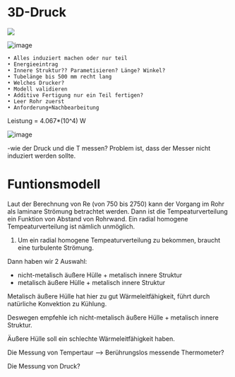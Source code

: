 # 3D-Druck
![](https://img.shields.io/badge/3D__Druck-D__Druck-brightgreen)

![image](https://github.com/shukangzhang/3D-Druck/blob/master/Anforderung%26Ziele.png)

	• Alles induziert machen oder nur teil
	• Energieeintrag
	• Innere Struktur?? Parametisieren? Länge? Winkel?
	• Tubelänge bis 500 mm recht lang
	• Welches Drucker? 
	• Modell validieren
	• Additive Fertigung nur ein Teil fertigen?
	• Leer Rohr zuerst
	• Anforderung+Nachbearbeitung
	
Leistung = 4.067*(10^4) W

![image](https://github.com/shukangzhang/3D-Druck/blob/master/Abtraktion-Produkt.png)

-wie der Druck und die T messen? Problem ist, dass der Messer nicht induziert werden sollte.

# Funtionsmodell
Laut der Berechnung von Re (von 750 bis 2750) kann der Vorgang im Rohr als laminare Strömung betrachtet werden. Dann ist die Tempeaturverteilung ein Funktion von Abstand von Rohrwand. Ein radial homogene Tempeaturverteilung ist nämlich unmöglich.
1. Um ein radial homogene Tempeaturverteilung zu bekommen, braucht eine turbulente Strömung.

Dann haben wir 2 Auswahl:
- nicht-metalisch äußere Hülle + metalisch innere Struktur
- metalisch äußere Hülle + metalisch innere Struktur

Metalisch äußere Hülle hat hier zu gut Wärmeleitfähigkeit, führt durch natürliche Konvektion zu Kühlung.

Deswegen empfehle ich nicht-metalisch äußere Hülle + metalisch innere Struktur. 

Äußere Hülle soll ein schlechte Wärmeleitfähigkeit haben. 

Die Messung von Tempertaur --> Berührungslos messende Thermometer?

Die Messung von Druck?
